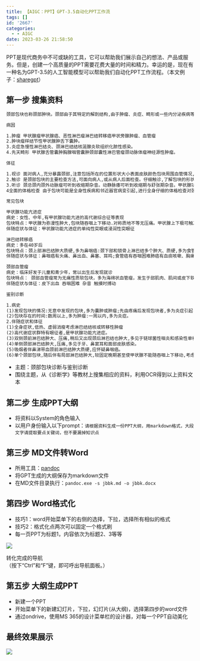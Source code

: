 ```yaml
---
title: 【AIGC：PPT】GPT-3.5自动化PPT工作流
tags: []
id: '2667'
categories:
  - - AIGC
date: 2023-03-26 21:58:50
---
```


PPT是现代商务中不可或缺的工具，它可以帮助我们展示自己的想法、产品或服务。但是，创建一个高质量的PPT需要花费大量的时间和精力。幸运的是，现在有一种名为GPT-3.5的人工智能模型可以帮助我们自动化PPT工作流程。（本文例子：[sharegpt](https://sharegpt.com/c/SF1zvi1)）

## 第一步 搜集资料

```txt
颈部包块也称颈部肿块。颈部由于其特定的解剖结构,由于肿瘤、炎症、畸形或一些内分泌疾病等所形成的颈部包块,相对容易发现。包块可由病人自己、他人或在医师体格检查时被发现。有时病人把舌骨、喉等正常结构误认为是包块,应通过检查明确。

病因

1.肿瘤 甲状腺瘤甲状腺癌、恶性淋巴瘤淋巴结转移癌甲状旁腺肿瘤、血管瘤
2.肿块瘤样结节性甲状腺肿舌下囊肿。
3.炎症急慢性淋巴结炎、颈淋巴结结核涎腺炎软组织化脓性感染。
4.先天畸形 甲状腺舌管囊肿胸腺咽管囊肿颈部囊性淋巴管瘤颈动脉体瘤神经源性肿瘤。

体征

1.视诊 面对病人,充分暴露颈部,注意包括所在的位置形状大小表面皮肤颜色包块周围血管情况,以及颈部活动、吞咽动作对包块的影响。
2.触诊 是颈部包块的主要检查方法,可面向病人,或从病人后面检查。仔细触诊,了解包块的形状、大小、硬度、个数、表面情况、移动度,有无压痛、颤和搏动感。一般囊性肿块,如甲状舌骨囊肿甲状腺囊肿,多是圆形、有弹性、孤立可随吞咽上下移动;癌肿多是粘连、界线不清、表面不光滑;有震颤和搏动,多与颈动脉病变及甲状腺功能亢进有关。
3.听诊 颈总颈内颈外动脉瘤可听到收缩期杂音。动静脉痿可听到收缩期与舒张期杂音。甲状腺功能亢进症可听到动静脉杂音。
4全面的体格检查 由于包块可能是全身性疾病和邻近器官病变引起,进行全身仔细的体格检查对颈部包块的鉴别也有重要意义

常见包块

甲状腺功能亢进症
病史：女性、中年,有甲状腺功能亢进的高代谢综合征等表现
包块特点：甲状腺为弥漫性肿大,包块随吞咽上下移动.对称质地不等无压痛。甲状腺上下极可触及震颤包块上可闻及血管杂音
伴随症状与体征：甲状腺功能亢进症的单纯性突眼或浸润性突眼征

淋巴结转移癌
病史：多在40岁后
包块特点：颈上部淋巴结肿大质硬,多为鼻咽癌:颈下部和锁骨上淋巴结多个肿大、质硬,多为食管癌、胃癌、肺癌、乳腺癌等
伴随症状与体征：鼻咽癌有头痛、鼻出血、鼻塞、耳鸣;食管癌有吞咽困难肺癌有血痰咳嗽、胸痛

颈部血管瘤
病史：临床好发于儿童和青少年，常以出生后发现就诊
包块特点： 颈部血管瘤常为无痛性质软包块，多为海绵状血管瘤，发生于部肌肉、肌间或皮下软组织内，部分血管瘤内血栓发生圆点状钙化而形成静脉石。
伴随症状与体征：皮下出血 吞咽困难 杂音 触摸时搏动

鉴别诊断

1.病史
(1)发现包块的情况:无意中发现的包块,多为囊肿或肿瘤;先由疼痛后发现包块者,多为炎症引起;出生后即存在,多是先天性囊肿。
(2)包块存在的时间:数周以上,多为肿瘤:一周以内,多为炎症。
2.伴随症状和体征
(1)全身症状,低热、虚弱消瘦考虑淋巴结结核或转移性肿瘤
(2)高代谢症状群特有眼征者,是甲状腺功能亢进症。
(3)双侧颈前淋巴结肿大、压痛,稍后又出现颈后淋巴结也肿大,多见于链球菌性咽炎和感染性单核细胞增多症。
(4)单侧颈部淋巴结肿大,压痛,多见于牙、鼻窦耳和面部皮肤感染。
(5)吸烟者伴鼻涕带血颈前淋巴结肿大质硬,应怀疑鼻咽癌。
(6)单个颈部包块,随后伴有局部淋巴结肿大,较固定晚期甚至使甲状腺不能随吞咽上下移动,考虑甲状腺癌。
```

*   主题：颈部包块诊断与鉴别诊断
*   围绕主题，从《诊断学》等教材上搜集相应的资料，利用OCR得到以上资料文本

## 第二步 生成PPT大纲

*   将资料以System的角色输入
*   以用户身份输入以下prompt：`请根据资料生成一份PPT大纲，用markdown格式，大段文字请提取要点关键词，但不要漏掉知识点`

## 第三步 MD文件转Word

*   所用工具：[pandoc](https://github.com/jgm/pandoc/releases)
*   将GPT生成的大纲保存为markdown文件
*   在MD文件目录执行：`pandoc.exe -s jbbk.md -o jbbk.docx`

## 第四步 Word格式化

*   技巧1：word开始菜单下的右侧的选择，下拉，选择所有相似的格式
*   技巧2：格式化点两次可以固定一个格式刷
*   每一页PPT为标题1，内容依次为标题2、3等等

![](https://img.limour.top/archives_2023/2023/03/26/64204d9778426.webp)

转化完成的导航  
（按下“Ctrl”和“F”键，即可呼出导航面板。）

## 第五步 大纲生成PPT

*   新建一个PPT
*   开始菜单下的新建幻灯片，下拉，幻灯片(从大纲)，选择第四步的word文件
*   通过ondrive，使用MS 365的设计菜单栏的设计器，对每一个PPT自动美化

## 最终效果展示

![](https://img.limour.top/archives_2023/2023/03/26/64204edd797d3.webp)
